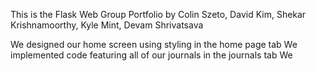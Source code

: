 This is the Flask Web Group Portfolio by Colin Szeto, David Kim, Shekar Krishnamoorthy, Kyle Mint, Devam Shrivatsava

We designed our home screen using styling in the home page tab
We implemented code featuring all of our journals in the journals tab
We 


